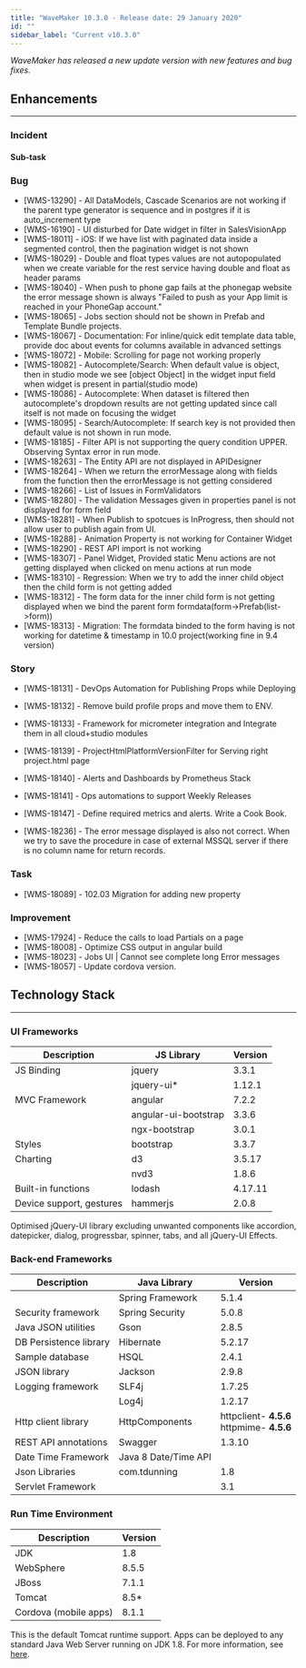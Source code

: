 ```yaml
---
title: "WaveMaker 10.3.0 - Release date: 29 January 2020"
id: ""
sidebar_label: "Current v10.3.0"
---
```

*WaveMaker has released a new update version with new features and bug fixes.*

## Enhancements
---

### Incident

#### Sub-task

### Bug

- [WMS-13290] - All DataModels, Cascade Scenarios are not working if the parent type generator is sequence and in postgres if it is auto_increment type
- [WMS-16190] - UI disturbed for Date widget in filter in SalesVisionApp
- [WMS-18011] - iOS: If we have list with paginated data inside a segmented control, then the pagination widget is not shown
- [WMS-18029] - Double and float types values are not autopopulated when we create variable for the rest service having double and float as header params
- [WMS-18040] - When push to phone gap fails at the phonegap website the error message shown is always "Failed to push as your App limit is reached in your PhoneGap account."
- [WMS-18065] - Jobs section should not be shown in Prefab and Template Bundle projects.
- [WMS-18067] - Documentation: For inline/quick edit template data table, provide doc about events for columns available in advanced settings
- [WMS-18072] - Mobile: Scrolling for page not working properly
- [WMS-18082] - Autocomplete/Search: When default value is object, then in studio mode we see [object Object] in the widget input field when widget is present in partial(studio mode)
- [WMS-18086] - Autocomplete: When dataset is filtered then autocomplete's dropdown results are not getting updated since call itself is not made on focusing the widget
- [WMS-18095] - Search/Autocomplete: If search key is not provided then default value is not shown in run mode.
- [WMS-18185] - Filter API is not supporting the query condition UPPER. Observing Syntax error in run mode.
- [WMS-18263] - The Entity API are not displayed in APIDesigner
- [WMS-18264] - When we return the errorMessage along with fields from the function then the errorMessage is not getting considered
- [WMS-18266] - List of Issues in FormValidators
- [WMS-18280] - The validation Messages given in properties panel is not displayed for form field
- [WMS-18281] - When Publish to spotcues is InProgress, then should not allow user to publish again from UI.
- [WMS-18288] - Animation Property is not working for Container Widget
- [WMS-18290] - REST API import is not working
- [WMS-18307] - Panel Widget, Provided static Menu actions are not getting displayed when clicked on menu actions at run mode
- [WMS-18310] - Regression: When we try to add the inner child object then the child form is not getting added
- [WMS-18312] - The form data for the inner child form is not getting displayed when we bind the parent form formdata(form->Prefab(list->form))
- [WMS-18313] - Migration: The formdata binded to the form having is not working for datetime & timestamp in 10.0 project(working fine in 9.4 version)

### Story

- [WMS-18131] - DevOps Automation for Publishing Props while Deploying
- [WMS-18132] - Remove build profile props and move them to ENV.
- [WMS-18133] - Framework for micrometer integration and Integrate them in all cloud+studio modules

- [WMS-18139] - ProjectHtmlPlatformVersionFilter for Serving right project.html page
- [WMS-18140] - Alerts and Dashboards by Prometheus Stack
- [WMS-18141] - Ops automations to support Weekly Releases
- [WMS-18147] - Define required metrics and alerts. Write a Cook Book.

- [WMS-18236] - The error message displayed is also not correct. When we try to save the procedure in case of external MSSQL server if there is no column name for return records.

### Task

- [WMS-18089] - 102.03 Migration for adding new property

### Improvement

- [WMS-17924] - Reduce the calls to load Partials on a page
- [WMS-18008] - Optimize CSS output in angular build
- [WMS-18023] - Jobs UI | Cannot see complete long Error messages
- [WMS-18057] - Update cordova version.

## Technology Stack

---

### UI Frameworks

| Description | JS Library | Version |
| --- | --- | --- |
| JS Binding | jquery | 3.3.1 |
|  | jquery-ui* | 1.12.1 |
| MVC Framework | angular | 7.2.2 |
|  | angular-ui-bootstrap | 3.3.6 |
|  | ngx-bootstrap | 3.0.1 |
| Styles | bootstrap | 3.3.7 |
| Charting | d3 | 3.5.17 |
|  | nvd3 | 1.8.6 |
| Built-in functions | lodash | 4.17.11 |
| Device support, gestures | hammerjs | 2.0.8 |

Optimised jQuery-UI library excluding unwanted components like accordion, datepicker, dialog, progressbar, spinner, tabs, and all jQuery-UI Effects.

### Back-end Frameworks

| Description | Java Library | Version |
| --- | --- | --- |
|  | Spring Framework |5.1.4 |
| Security framework | Spring Security | 5.0.8 |
| Java JSON utilities | Gson |2.8.5 |
| DB Persistence library | Hibernate |5.2.17 |
| Sample database | HSQL |2.4.1 |
| JSON library | Jackson |2.9.8 |
| Logging framework | SLF4j |1.7.25 |
|  | Log4j | 1.2.17 |
| Http client library | HttpComponents |httpclient- **4.5.6** <br> httpmime- **4.5.6** |
| REST API annotations | Swagger | 1.3.10 |
| Date Time Framework | Java 8 Date/Time API |  |
| Json Libraries | com.tdunning |  1.8 |
| Servlet Framework |  | 3.1 |

### Run Time Environment

| Description | Version |
| --- | --- |
| JDK | 1.8 |
| WebSphere | 8.5.5 |
| JBoss | 7.1.1 |
| Tomcat | 8.5* |
| Cordova (mobile apps) |8.1.1 |

This is the default Tomcat runtime support. Apps can be deployed to any standard Java Web Server running on JDK 1.8. For more information, see [here](/learn/app-development/deployment/deployment-web-server).
